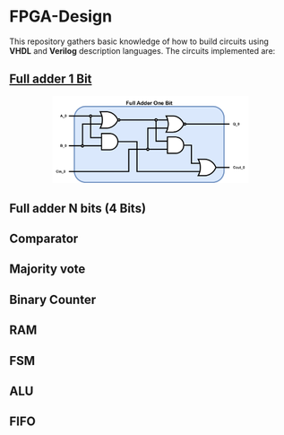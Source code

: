 # FPGA-Design
This repository gathers basic knowledge of how to build circuits using **VHDL** and **Verilog** description languages.
The circuits implemented are:
## [Full adder 1 Bit](FullAdderOneBit)
<p align="Center">
<img src="FullAdderOneBit/FAOB_Img/FullAdderOneBit.png" alt="FAOB" width="350" /> 
</p>

## Full adder N bits (4 Bits)
## Comparator
## Majority vote
## Binary Counter
## RAM
## FSM
## ALU
## FIFO

